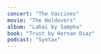 ```yaml
---
concert: "The Vaccines"
movie: "The Holdovers"
album: "Lahai by Sampha"
book: "Trust by Hernan Diaz"
podcast: "Syntax"
---
```

